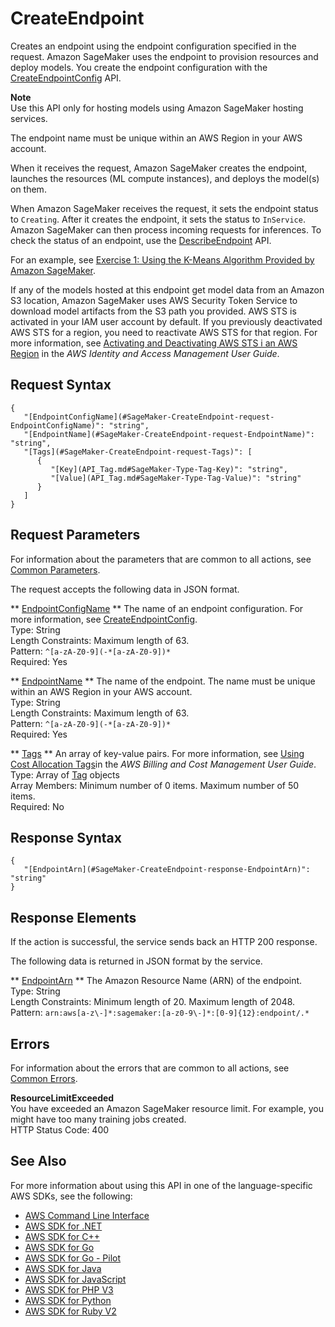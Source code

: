 # CreateEndpoint<a name="API_CreateEndpoint"></a>

Creates an endpoint using the endpoint configuration specified in the request\. Amazon SageMaker uses the endpoint to provision resources and deploy models\. You create the endpoint configuration with the [CreateEndpointConfig](https://docs.aws.amazon.com/sagemaker/latest/dg/API_CreateEndpointConfig.html) API\. 

**Note**  
 Use this API only for hosting models using Amazon SageMaker hosting services\. 

The endpoint name must be unique within an AWS Region in your AWS account\. 

When it receives the request, Amazon SageMaker creates the endpoint, launches the resources \(ML compute instances\), and deploys the model\(s\) on them\. 

When Amazon SageMaker receives the request, it sets the endpoint status to `Creating`\. After it creates the endpoint, it sets the status to `InService`\. Amazon SageMaker can then process incoming requests for inferences\. To check the status of an endpoint, use the [DescribeEndpoint](https://docs.aws.amazon.com/sagemaker/latest/dg/API_DescribeEndpoint.html) API\.

For an example, see [Exercise 1: Using the K\-Means Algorithm Provided by Amazon SageMaker](https://docs.aws.amazon.com/sagemaker/latest/dg/ex1.html)\. 

If any of the models hosted at this endpoint get model data from an Amazon S3 location, Amazon SageMaker uses AWS Security Token Service to download model artifacts from the S3 path you provided\. AWS STS is activated in your IAM user account by default\. If you previously deactivated AWS STS for a region, you need to reactivate AWS STS for that region\. For more information, see [Activating and Deactivating AWS STS i an AWS Region](http://docs.aws.amazon.com/IAM/latest/UserGuide/id_credentials_temp_enable-regions.html) in the *AWS Identity and Access Management User Guide*\.

## Request Syntax<a name="API_CreateEndpoint_RequestSyntax"></a>

```
{
   "[EndpointConfigName](#SageMaker-CreateEndpoint-request-EndpointConfigName)": "string",
   "[EndpointName](#SageMaker-CreateEndpoint-request-EndpointName)": "string",
   "[Tags](#SageMaker-CreateEndpoint-request-Tags)": [ 
      { 
         "[Key](API_Tag.md#SageMaker-Type-Tag-Key)": "string",
         "[Value](API_Tag.md#SageMaker-Type-Tag-Value)": "string"
      }
   ]
}
```

## Request Parameters<a name="API_CreateEndpoint_RequestParameters"></a>

For information about the parameters that are common to all actions, see [Common Parameters](CommonParameters.md)\.

The request accepts the following data in JSON format\.

 ** [EndpointConfigName](#API_CreateEndpoint_RequestSyntax) **   <a name="SageMaker-CreateEndpoint-request-EndpointConfigName"></a>
The name of an endpoint configuration\. For more information, see [CreateEndpointConfig](https://docs.aws.amazon.com/sagemaker/latest/dg/API_CreateEndpointConfig.html)\.   
Type: String  
Length Constraints: Maximum length of 63\.  
Pattern: `^[a-zA-Z0-9](-*[a-zA-Z0-9])*`   
Required: Yes

 ** [EndpointName](#API_CreateEndpoint_RequestSyntax) **   <a name="SageMaker-CreateEndpoint-request-EndpointName"></a>
The name of the endpoint\. The name must be unique within an AWS Region in your AWS account\.  
Type: String  
Length Constraints: Maximum length of 63\.  
Pattern: `^[a-zA-Z0-9](-*[a-zA-Z0-9])*`   
Required: Yes

 ** [Tags](#API_CreateEndpoint_RequestSyntax) **   <a name="SageMaker-CreateEndpoint-request-Tags"></a>
An array of key\-value pairs\. For more information, see [Using Cost Allocation Tags](https://docs.aws.amazon.com/awsaccountbilling/latest/aboutv2/cost-alloc-tags.html#allocation-what)in the *AWS Billing and Cost Management User Guide*\.   
Type: Array of [Tag](API_Tag.md) objects  
Array Members: Minimum number of 0 items\. Maximum number of 50 items\.  
Required: No

## Response Syntax<a name="API_CreateEndpoint_ResponseSyntax"></a>

```
{
   "[EndpointArn](#SageMaker-CreateEndpoint-response-EndpointArn)": "string"
}
```

## Response Elements<a name="API_CreateEndpoint_ResponseElements"></a>

If the action is successful, the service sends back an HTTP 200 response\.

The following data is returned in JSON format by the service\.

 ** [EndpointArn](#API_CreateEndpoint_ResponseSyntax) **   <a name="SageMaker-CreateEndpoint-response-EndpointArn"></a>
The Amazon Resource Name \(ARN\) of the endpoint\.  
Type: String  
Length Constraints: Minimum length of 20\. Maximum length of 2048\.  
Pattern: `arn:aws[a-z\-]*:sagemaker:[a-z0-9\-]*:[0-9]{12}:endpoint/.*` 

## Errors<a name="API_CreateEndpoint_Errors"></a>

For information about the errors that are common to all actions, see [Common Errors](CommonErrors.md)\.

 **ResourceLimitExceeded**   
 You have exceeded an Amazon SageMaker resource limit\. For example, you might have too many training jobs created\.   
HTTP Status Code: 400

## See Also<a name="API_CreateEndpoint_SeeAlso"></a>

For more information about using this API in one of the language\-specific AWS SDKs, see the following:
+  [AWS Command Line Interface](https://docs.aws.amazon.com/goto/aws-cli/sagemaker-2017-07-24/CreateEndpoint) 
+  [AWS SDK for \.NET](https://docs.aws.amazon.com/goto/DotNetSDKV3/sagemaker-2017-07-24/CreateEndpoint) 
+  [AWS SDK for C\+\+](https://docs.aws.amazon.com/goto/SdkForCpp/sagemaker-2017-07-24/CreateEndpoint) 
+  [AWS SDK for Go](https://docs.aws.amazon.com/goto/SdkForGoV1/sagemaker-2017-07-24/CreateEndpoint) 
+  [AWS SDK for Go \- Pilot](https://docs.aws.amazon.com/goto/SdkForGoPilot/sagemaker-2017-07-24/CreateEndpoint) 
+  [AWS SDK for Java](https://docs.aws.amazon.com/goto/SdkForJava/sagemaker-2017-07-24/CreateEndpoint) 
+  [AWS SDK for JavaScript](https://docs.aws.amazon.com/goto/AWSJavaScriptSDK/sagemaker-2017-07-24/CreateEndpoint) 
+  [AWS SDK for PHP V3](https://docs.aws.amazon.com/goto/SdkForPHPV3/sagemaker-2017-07-24/CreateEndpoint) 
+  [AWS SDK for Python](https://docs.aws.amazon.com/goto/boto3/sagemaker-2017-07-24/CreateEndpoint) 
+  [AWS SDK for Ruby V2](https://docs.aws.amazon.com/goto/SdkForRubyV2/sagemaker-2017-07-24/CreateEndpoint) 
